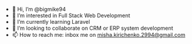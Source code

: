 - 👋 Hi, I’m @bigmike94
- 👀 I’m interested in Full Stack Web Development
- 🌱 I’m currently learning Laravel
- 💞️ I’m looking to collaborate on CRM or ERP system development
- 📫 How to reach me: inbox me on misha.kirichenko.2994@gmail.com

<!---
bigmike94/bigmike94 is a ✨ special ✨ repository because its `README.md` (this file) appears on your GitHub profile.
You can click the Preview link to take a look at your changes.
--->
